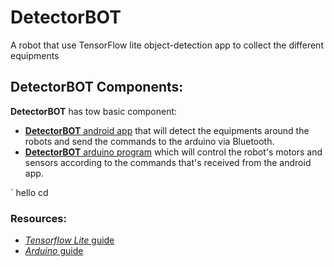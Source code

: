 # DetectorBOT

A robot that use TensorFlow lite object-detection app to collect the different equipments

## DetectorBOT Components:
**DetectorBOT** has tow basic component:
- [**DetectorBOT** android app](https://github.com/MustafaSmesem/DetectorBOT/tree/master/android) that will detect the equipments around the robots and send the commands to the arduino via Bluetooth.
- [**DetectorBOT** arduino program](https://github.com/MustafaSmesem/DetectorBOT/tree/master/arduino) which will control the robot's motors and sensors according to the commands that's received from the android app.

`
hello cd 

### Resources:
- [*Tensorflow Lite* guide](https://www.tensorflow.org/lite/guide)
- [*Arduino* guide](https://www.arduino.cc/en/Guide/HomePage)